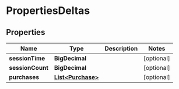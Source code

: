 

# PropertiesDeltas


## Properties

| Name | Type | Description | Notes |
|------------ | ------------- | ------------- | -------------|
|**sessionTime** | **BigDecimal** |  |  [optional] |
|**sessionCount** | **BigDecimal** |  |  [optional] |
|**purchases** | [**List&lt;Purchase&gt;**](Purchase.md) |  |  [optional] |



